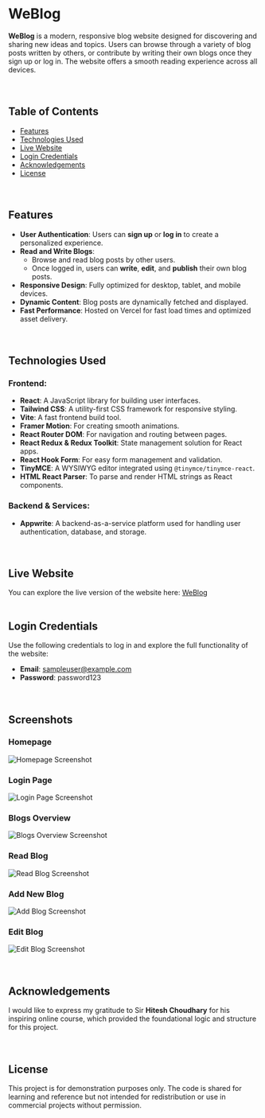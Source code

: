 # WeBlog

**WeBlog** is a modern, responsive blog website designed for discovering and sharing new ideas and topics. Users can browse through a variety of blog posts written by others, or contribute by writing their own blogs once they sign up or log in. The website offers a smooth reading experience across all devices.
<br><br><br>

## Table of Contents

- [Features](#features)
- [Technologies Used](#technologies-used)
- [Live Website](#live-website)
- [Login Credentials](#login-credentials)
- [Acknowledgements](#acknowledgements)
- [License](#license)
<br><br><br>

## Features

- **User Authentication**: Users can **sign up** or **log in** to create a personalized experience.
- **Read and Write Blogs**:
  - Browse and read blog posts by other users.
  - Once logged in, users can **write**, **edit**, and **publish** their own blog posts.
- **Responsive Design**: Fully optimized for desktop, tablet, and mobile devices.
- **Dynamic Content**: Blog posts are dynamically fetched and displayed.
- **Fast Performance**: Hosted on Vercel for fast load times and optimized asset delivery.
<br><br><br>

## Technologies Used

### Frontend:
- **React**: A JavaScript library for building user interfaces.
- **Tailwind CSS**: A utility-first CSS framework for responsive styling.
- **Vite**: A fast frontend build tool.
- **Framer Motion**: For creating smooth animations.
- **React Router DOM**: For navigation and routing between pages.
- **React Redux & Redux Toolkit**: State management solution for React apps.
- **React Hook Form**: For easy form management and validation.
- **TinyMCE**: A WYSIWYG editor integrated using `@tinymce/tinymce-react`.
- **HTML React Parser**: To parse and render HTML strings as React components.

### Backend & Services:
- **Appwrite**: A backend-as-a-service platform used for handling user authentication, database, and storage.
<br><br><br>

## Live Website

You can explore the live version of the website here: [WeBlog](https://weblogspace.vercel.app)
<br><br>

## Login Credentials

Use the following credentials to log in and explore the full functionality of the website:

- **Email**: sampleuser@example.com
- **Password**: password123
<br><br><br>

## Screenshots

### Homepage
![Homepage Screenshot](public/Screenshots/home-screenshot.png)

### Login Page
![Login Page Screenshot](public/Screenshots/login-screenshot.png)

### Blogs Overview
![Blogs Overview Screenshot](public/Screenshots/blogs-screenshot-1.png)

### Read Blog
![Read Blog Screenshot](public/Screenshots/read-blog-screenshot.png)

### Add New Blog
![Add Blog Screenshot](public/Screenshots/add-blog-screenshot.png)

### Edit Blog
![Edit Blog Screenshot](public/Screenshots/edit-blog-screenshot.png)
<br><br><br>

## Acknowledgements

I would like to express my gratitude to Sir **Hitesh Choudhary** for his inspiring online course, which provided the foundational logic and structure for this project.
<br><br><br>

## License

This project is for demonstration purposes only. The code is shared for learning and reference but not intended for redistribution or use in commercial projects without permission.
